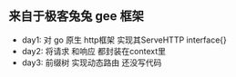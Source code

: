## 来自于极客兔兔 gee 框架
* day1: 对 go 原生 http框架 实现其ServeHTTP interface{}
* day2: 将请求 和响应 都封装在context里
* day3: 前缀树 实现动态路由   还没写代码
